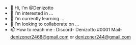 - 👋 Hi, I’m @Denizotto
- 👀 I’m interested in ...
- 🌱 I’m currently learning ...
- 💞️ I’m looking to collaborate on ...
- 📫 How to reach me : Discord- Denizotto #0001 Mail- denizoner2468@gmail.com or denizoner244@gmail.com

<!---
Denizotto/Denizotto is a ✨ special ✨ repository because its `README.md` (this file) appears on your GitHub profile.
You can click the Preview link to take a look at your changes.
--->
